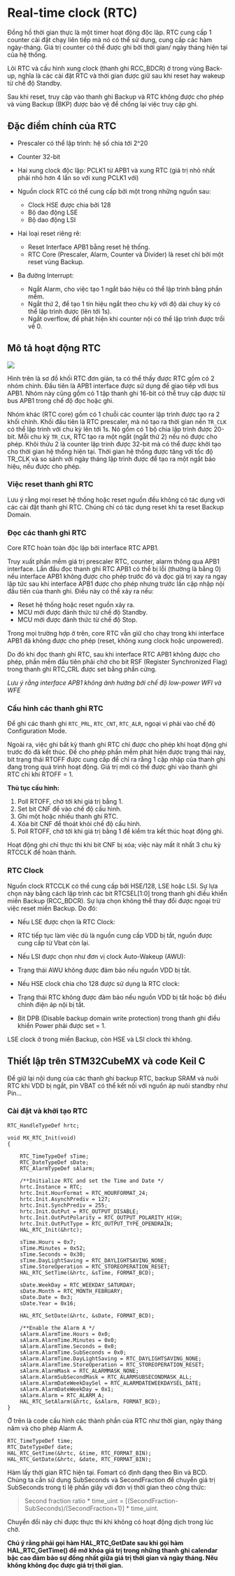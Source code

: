 # Real-time clock (RTC)

Đồng hồ thời gian thực là một timer hoạt động độc lâp. RTC cung cấp 1 counter cài đặt chạy liên tiếp mà nó có thể sử dung, cung cấp các hàm ngày-tháng. Giá trị counter có thể được ghi bởi thời gian/ ngày tháng hiện tại của hệ thống.

Lõi RTC và cấu hình xung clock (thanh ghi RCC_BDCR) ở trong vùng Back-up, nghĩa là các cài đặt RTC và thời gian được giữ sau khi reset hay wakeup từ chế độ Standby.

Sau khi reset, truy cập vào thanh ghi Backup và RTC không được cho phép và vùng Backup (BKP) được bảo vệ để chống lại việc truy cập ghi.

## Đặc điểm chính của RTC

- Prescaler có thể lập trình: hệ số chia tới 2^20
- Counter 32-bit
- Hai xung clock độc lập: PCLK1 từ APB1 và xung RTC (giá trị nhỏ nhất phải nhỏ hơn 4 lần so với xung PCLK1 với)
- Nguồn clock RTC có thể cung cấp bởi một trong những nguồn sau:
  - Clock HSE được chia bởi 128
  - Bộ dao động LSE
  - Bộ dao động LSI

- Hai loại reset riêng rẽ:
  - Reset Interface APB1 bằng reset hệ thống.
  - RTC Core (Prescaler, Alarm, Counter và Divider) là reset chỉ bởi một reset vùng Backup.
  
- Ba đường Interrupt:
  - Ngắt Alarm, cho việc tạo 1 ngắt báo hiệu có thể lập trình bằng phần mềm.
  - Ngắt thứ 2, để tạo 1 tín hiệu ngắt theo chu kỳ với độ dài chuy kỳ có thể lập trình được (lên tới 1s).
  - Ngắt overflow, để phát hiện khi counter nội có thể lập trình được trồi về 0.

## Mô tả hoạt động RTC

![](http://i.imgur.com/qtIEEZs.png)

Hình trên là sơ đồ khối RTC đơn giản, ta có thể thấy được RTC gồm có 2 nhóm chính. Đầu tiên là APB1 interface được sử dụng để giao tiếp với bus APB1. Nhóm này cũng gồm có 1 tập thanh ghi 16-bit có thể truy cập được từ bus APB1 trong chế độ đọc hoặc ghi.

Nhóm khác (RTC core) gồm có 1 chuỗi các counter lập trình được tạo ra 2 khối chính. Khối đầu tiên là RTC prescaler, mà nó tạo ra thời gian nền `TR_CLK` có thể lập trình với chu kỳ lên tới 1s. Nó gồm có 1 bộ chia lập trình được 20-bit. Mỗi chu kỳ `TR_CLK`, RTC tạo ra một ngắt (ngắt thứ 2) nếu nó được cho phép. Khôi thứu 2 là counter lập trinh được 32-bit mà có thể được khởi tạo cho thời gian hệ thống hiện tại. Thời gian hệ thống được tăng với tốc độ TR_CLK và so sánh với ngày tháng lập trình được để tạo ra một ngắt báo hiệu, nếu được cho phép.

### Việc reset thanh ghi RTC

Lưu ý rằng mọi reset hệ thống hoặc reset nguồn đều không có tác dụng với các cài đặt thanh ghi RTC. Chúng chỉ có tác dụng reset khi ta reset Backup Domain.

### Đọc các thanh ghi RTC

Core RTC hoàn toàn độc lập bởi interface RTC APB1.

Truy xuất phần mềm giá trị prescaler RTC, counter, alarm thông qua APB1 interface. Lần đầu đọc thanh ghi RTC APB1 có thể bị lỗi (thường là bằng 0) nếu interface APB1 không được cho phép trước đó và đọc giá trị xay ra ngay lập tức sau khi interface APB1 được cho phép nhưng trước lần cập nhập nội đầu tiên của thanh ghi. Điều này có thể xảy ra nếu:

- Reset hệ thống hoặc reset nguồn xảy ra.
- MCU mới được đánh thức từ chế độ Standby.
- MCU mới được đánh thức từ chế độ Stop.

Trong mọi trường hợp ở trên, core RTC vẫn giữ cho chạy trong khi interface APB1 đã không được cho phép (reset, không xung clock hoặc unpowered).

Do đó khi đọc thanh ghi RTC, sau khi interface RTC APB1 không được cho phép, phần mềm đầu tiên phải chờ cho bit RSF (Register Synchronized Flag) trong thanh ghi RTC_CRL được set bằng phần cứng.

*Lưu ý rằng interface APB1 không ảnh hưởng bởi chế độ low-power WFI và WFE*

### Cấu hình các thanh ghi RTC

Để ghi các thanh ghi `RTC_PRL`, `RTC_CNT`, `RTC_ALR`, ngoại vi phải vào chế độ Configuration Mode.

Ngoài ra, việc ghi bất kỳ thanh ghi RTC chỉ được cho phép khi hoạt động ghi trước đó đã kết thúc. Để cho phép phần mềm phát hiện được trạng thái này,  bit trạng thái RTOFF được cung cấp để chỉ ra rằng 1 cập nhập của thanh ghi đang trong quá trình hoạt động. Giá trị mới có thể được ghi vào thanh ghi RTC chỉ khi RTOFF = 1.

**Thủ tục cấu hình:**

1. Poll RTOFF, chờ tới khi giá trị bằng 1.
2. Set bit CNF để vào chế độ cấu hình.
3. Ghi một hoặc nhiều thanh ghi RTC.
4. Xóa bit CNF để thoát khỏi chế độ cấu hình.
5. Poll RTOFF, chờ tới khi giá trị bằng 1 để kiểm tra kết thúc hoạt động ghi.

Hoạt động ghi chỉ thực thi khi bit CNF bị xóa; việc này mất ít nhất 3 chu kỳ RTCCLK để hoàn thành.

### RTC Clock

Nguồn clock RTCCLK có thể cung cấp bởi HSE/128, LSE hoặc LSI. Sự lựa chọn này bằng cách lập trình các bit RTCSEL[1:0] trong thanh ghi điều khiển miền Backup (RCC\_BDCR). Sự lựa chọn không thể thay đổi được ngoại trừ việc reset miền Backup. Do đó:

- Nếu LSE được chọn là RTC Clock:
 - RTC tiếp tục làm việc dù là nguồn cung cấp VDD bị tắt, nguồn được cung cấp từ Vbat còn lại.

- Nếu LSI được chọn như đơn vị clock Auto-Wakeup (AWU):
 - Trạng thái AWU không được đảm bảo nếu nguồn VDD bị tắt. 

- Nếu HSE clock chia cho 128 được sử dụng là RTC clock:
 - Trạng thái RTC không được đảm bảo nếu nguồn VDD bị tắt hoặc bộ điều chỉnh điện áp nội bị tắt.
 - Bit DPB (Disable backup domain write protection) trong thanh ghi điều khiển Power phải được set = 1.


LSE clock ở trong miền Backup, còn HSE và LSI clock thì không. 

## Thiết lập trên STM32CubeMX và code Keil C

Để giữ lại nội dung của các thanh ghi backup RTC, backup SRAM và nuôi RTC khi VDD bị ngắt, pin VBAT có thể kết nối với nguồn áp nuôi standby như Pin...

### Cài đặt và khởi tạo RTC

	RTC_HandleTypeDef hrtc;

	void MX_RTC_Init(void)
	{

  		RTC_TimeTypeDef sTime;
  		RTC_DateTypeDef sDate;
  		RTC_AlarmTypeDef sAlarm;

    	/**Initialize RTC and set the Time and Date */
  		hrtc.Instance = RTC;
  		hrtc.Init.HourFormat = RTC_HOURFORMAT_24;
  		hrtc.Init.AsynchPrediv = 127;
  		hrtc.Init.SynchPrediv = 255;
  		hrtc.Init.OutPut = RTC_OUTPUT_DISABLE;
  		hrtc.Init.OutPutPolarity = RTC_OUTPUT_POLARITY_HIGH;
  		hrtc.Init.OutPutType = RTC_OUTPUT_TYPE_OPENDRAIN;
  		HAL_RTC_Init(&hrtc);

  		sTime.Hours = 0x7;
  		sTime.Minutes = 0x52;
  		sTime.Seconds = 0x30;
  		sTime.DayLightSaving = RTC_DAYLIGHTSAVING_NONE;
  		sTime.StoreOperation = RTC_STOREOPERATION_RESET;
  		HAL_RTC_SetTime(&hrtc, &sTime, FORMAT_BCD);

  		sDate.WeekDay = RTC_WEEKDAY_SATURDAY;
  		sDate.Month = RTC_MONTH_FEBRUARY;
  		sDate.Date = 0x3;
  		sDate.Year = 0x16;

  		HAL_RTC_SetDate(&hrtc, &sDate, FORMAT_BCD);

    	/**Enable the Alarm A */
  		sAlarm.AlarmTime.Hours = 0x0;
  		sAlarm.AlarmTime.Minutes = 0x0;
  		sAlarm.AlarmTime.Seconds = 0x0;
  		sAlarm.AlarmTime.SubSeconds = 0x0;
  		sAlarm.AlarmTime.DayLightSaving = RTC_DAYLIGHTSAVING_NONE;
  		sAlarm.AlarmTime.StoreOperation = RTC_STOREOPERATION_RESET;
  		sAlarm.AlarmMask = RTC_ALARMMASK_NONE;
  		sAlarm.AlarmSubSecondMask = RTC_ALARMSUBSECONDMASK_ALL;
  		sAlarm.AlarmDateWeekDaySel = RTC_ALARMDATEWEEKDAYSEL_DATE;
  		sAlarm.AlarmDateWeekDay = 0x1;
  		sAlarm.Alarm = RTC_ALARM_A;
  		HAL_RTC_SetAlarm(&hrtc, &sAlarm, FORMAT_BCD);	
	}

Ở trên là code cấu hình các thành phần của RTC như thời gian, ngày tháng năm và cho phép Alarm A.

	RTC_TimeTypeDef time;
	RTC_DateTypeDef date;
	HAL_RTC_GetTime(&hrtc, &time, RTC_FORMAT_BIN);
	HAL_RTC_GetDate(&hrtc, &date, RTC_FORMAT_BIN);

Hàm lấy thời gian RTC hiện tại. Fomart có định dạng theo Bin và BCD. Chúng ta cần sử dụng SubSeconds và SecondFraction để chuyển giá trị SubSeconds trong tỉ lệ phần giây với đơn vị thời gian theo công thức:

>Second fraction ratio * time\_uint = [(SecondFraction-SubSeconds)/(SecondFraction+1)] * time\_uint.
 
Chuyển đổi này chỉ được thực thi khi không có hoạt động dịch trong lúc chờ.

**Chú ý rằng phải gọi hàm HAL\_RTC\_GetDate sau khi gọi hàm HAL\_RTC\_GetTime() để mở khóa giá trị trong những thanh ghi calendar bậc cao đảm bảo sự đồng nhất giữa giá trị thời gian và ngày tháng. Nêu không không đọc được giá trị thời gian.**